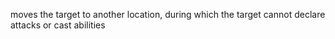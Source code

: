 moves the target to another location, during which the target cannot declare attacks or cast abilities